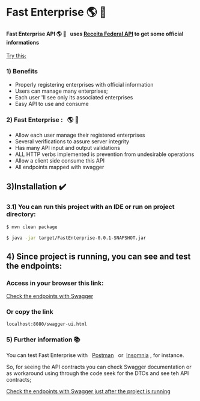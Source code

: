 # Fast Enterprise :earth_americas: :running:

 ####  Fast Enterprise API  :earth_americas: :running: &nbsp;   uses  [Receita Federal API](https://receitaws.com.br/api) to get some official informations
 
 [Try this: ](https://receitaws.com.br/v1/cnpj/45242914000105)
 
 
### 1) Benefits
  * Properly registering enterprises with official information
  * Users can manage many enterprises;
  * Each user 'll see only its associated enterprises
  * Easy API to use and consume
  


### 2) Fast Enterprise :  &nbsp; :earth_americas: :running:
   *  Allow each user manage their registered enterprises
   *  Several verifications to assure server integrity
   *  Has many  API input and output validations
   *  ALL HTTP verbs implemented  is prevention from undesirable operations
   *  Allow a client side consume this API
   *  All endpoints mapped with swagger

## 3)Installation :heavy_check_mark:

### 3.1) You can run this project with an IDE or run on project directory:
```bash
$ mvn clean package 
```

```bash
$ java -jar target/FastEnterprise-0.0.1-SNAPSHOT.jar
```

## 4) Since project is running, you can see and test the endpoints:

### Access in your browser this link:


[Check the endpoints with Swagger](https://localhost:8080/swagger-ui.html "Swagger Open API")

### Or copy the link
```text
localhost:8080/swagger-ui.html 
```
### 5) Further information  :books:

You can test Fast Enterprise with &nbsp; [Postman](https://www.postman.com/ "Swagger Open API") &nbsp; or &nbsp;[Insomnia](https://insomnia.rest/download "Swagger Open API")&nbsp;, for instance.

So, for seeing the API contracts you can check Swagger documentation 
or as workaround using through the code seek for the DTOs and see teh API contracts;

[Check the endpoints with Swagger just after the project is running](localhost:8080/swagger-ui.html "Swagger Open API")





